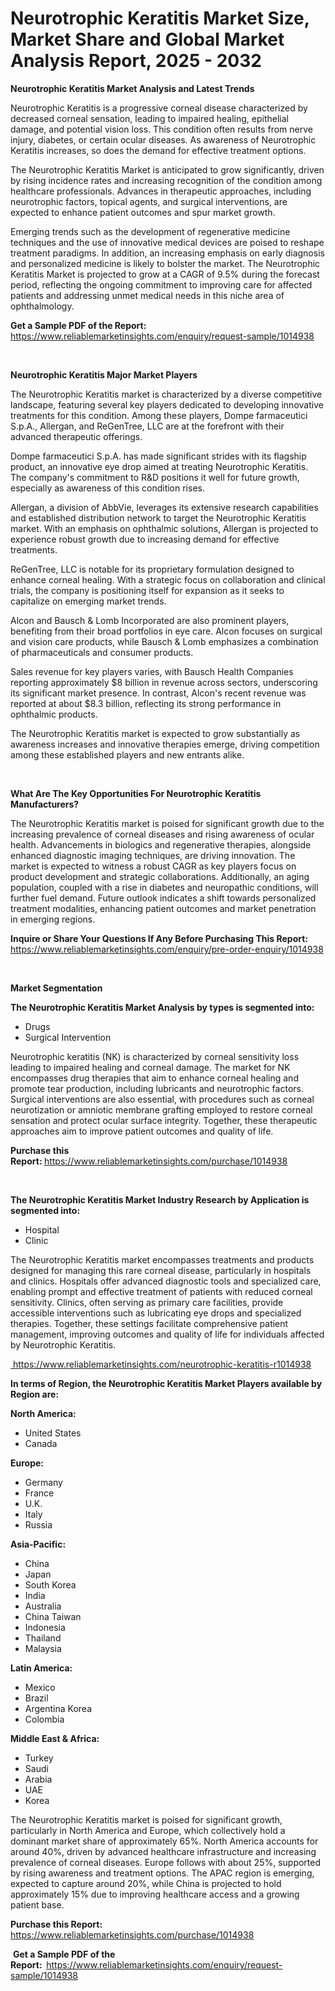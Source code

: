 <p><h1>Neurotrophic Keratitis Market Size, Market Share and Global Market Analysis Report, 2025 - 2032</h1></p><p><strong>Neurotrophic Keratitis Market Analysis and Latest Trends</strong></p>
<p><p>Neurotrophic Keratitis is a progressive corneal disease characterized by decreased corneal sensation, leading to impaired healing, epithelial damage, and potential vision loss. This condition often results from nerve injury, diabetes, or certain ocular diseases. As awareness of Neurotrophic Keratitis increases, so does the demand for effective treatment options.</p><p>The Neurotrophic Keratitis Market is anticipated to grow significantly, driven by rising incidence rates and increasing recognition of the condition among healthcare professionals. Advances in therapeutic approaches, including neurotrophic factors, topical agents, and surgical interventions, are expected to enhance patient outcomes and spur market growth. </p><p>Emerging trends such as the development of regenerative medicine techniques and the use of innovative medical devices are poised to reshape treatment paradigms. In addition, an increasing emphasis on early diagnosis and personalized medicine is likely to bolster the market. The Neurotrophic Keratitis Market is projected to grow at a CAGR of 9.5% during the forecast period, reflecting the ongoing commitment to improving care for affected patients and addressing unmet medical needs in this niche area of ophthalmology.</p></p>
<p><strong>Get a Sample PDF of the Report:&nbsp;</strong> <a href="https://www.reliablemarketinsights.com/enquiry/request-sample/1014938?utm_campaign=3361&utm_medium=2&utm_source=Github&utm_content=ia&utm_term=17042025&utm_id=neurotrophic-keratitis">https://www.reliablemarketinsights.com/enquiry/request-sample/1014938</a></p>
<p>&nbsp;</p>
<p><strong>Neurotrophic Keratitis Major Market Players</strong></p>
<p><p>The Neurotrophic Keratitis market is characterized by a diverse competitive landscape, featuring several key players dedicated to developing innovative treatments for this condition. Among these players, Dompe farmaceutici S.p.A., Allergan, and ReGenTree, LLC are at the forefront with their advanced therapeutic offerings.</p><p>Dompe farmaceutici S.p.A. has made significant strides with its flagship product, an innovative eye drop aimed at treating Neurotrophic Keratitis. The company's commitment to R&D positions it well for future growth, especially as awareness of this condition rises.</p><p>Allergan, a division of AbbVie, leverages its extensive research capabilities and established distribution network to target the Neurotrophic Keratitis market. With an emphasis on ophthalmic solutions, Allergan is projected to experience robust growth due to increasing demand for effective treatments.</p><p>ReGenTree, LLC is notable for its proprietary formulation designed to enhance corneal healing. With a strategic focus on collaboration and clinical trials, the company is positioning itself for expansion as it seeks to capitalize on emerging market trends.</p><p>Alcon and Bausch & Lomb Incorporated are also prominent players, benefiting from their broad portfolios in eye care. Alcon focuses on surgical and vision care products, while Bausch & Lomb emphasizes a combination of pharmaceuticals and consumer products.</p><p>Sales revenue for key players varies, with Bausch Health Companies reporting approximately $8 billion in revenue across sectors, underscoring its significant market presence. In contrast, Alcon's recent revenue was reported at about $8.3 billion, reflecting its strong performance in ophthalmic products.</p><p>The Neurotrophic Keratitis market is expected to grow substantially as awareness increases and innovative therapies emerge, driving competition among these established players and new entrants alike.</p></p>
<p>&nbsp;</p>
<p><strong>What Are The Key Opportunities For Neurotrophic Keratitis Manufacturers?</strong></p>
<p><p>The Neurotrophic Keratitis market is poised for significant growth due to the increasing prevalence of corneal diseases and rising awareness of ocular health. Advancements in biologics and regenerative therapies, alongside enhanced diagnostic imaging techniques, are driving innovation. The market is expected to witness a robust CAGR as key players focus on product development and strategic collaborations. Additionally, an aging population, coupled with a rise in diabetes and neuropathic conditions, will further fuel demand. Future outlook indicates a shift towards personalized treatment modalities, enhancing patient outcomes and market penetration in emerging regions.</p></p>
<p><strong>Inquire or Share Your Questions If Any Before Purchasing This Report:</strong> <a href="https://www.reliablemarketinsights.com/enquiry/pre-order-enquiry/1014938?utm_campaign=3361&utm_medium=2&utm_source=Github&utm_content=ia&utm_term=17042025&utm_id=neurotrophic-keratitis">https://www.reliablemarketinsights.com/enquiry/pre-order-enquiry/1014938</a></p>
<p>&nbsp;</p>
<p><strong>Market Segmentation</strong></p>
<p><strong>The Neurotrophic Keratitis Market Analysis by types is segmented into:</strong></p>
<p><ul><li>Drugs</li><li>Surgical Intervention</li></ul></p>
<p><p>Neurotrophic keratitis (NK) is characterized by corneal sensitivity loss leading to impaired healing and corneal damage. The market for NK encompasses drug therapies that aim to enhance corneal healing and promote tear production, including lubricants and neurotrophic factors. Surgical interventions are also essential, with procedures such as corneal neurotization or amniotic membrane grafting employed to restore corneal sensation and protect ocular surface integrity. Together, these therapeutic approaches aim to improve patient outcomes and quality of life.</p></p>
<p><strong>Purchase this Report:&nbsp;</strong><a href="https://www.reliablemarketinsights.com/purchase/1014938?utm_campaign=3361&utm_medium=2&utm_source=Github&utm_content=ia&utm_term=17042025&utm_id=neurotrophic-keratitis">https://www.reliablemarketinsights.com/purchase/1014938</a></p>
<p>&nbsp;</p>
<p><strong>The Neurotrophic Keratitis Market Industry Research by Application is segmented into:</strong></p>
<p><ul><li>Hospital</li><li>Clinic</li></ul></p>
<p><p>The Neurotrophic Keratitis market encompasses treatments and products designed for managing this rare corneal disease, particularly in hospitals and clinics. Hospitals offer advanced diagnostic tools and specialized care, enabling prompt and effective treatment of patients with reduced corneal sensitivity. Clinics, often serving as primary care facilities, provide accessible interventions such as lubricating eye drops and specialized therapies. Together, these settings facilitate comprehensive patient management, improving outcomes and quality of life for individuals affected by Neurotrophic Keratitis.</p></p>
<p><a href="https://www.reliablemarketinsights.com/neurotrophic-keratitis-r1014938?utm_campaign=3361&utm_medium=2&utm_source=Github&utm_content=ia&utm_term=17042025&utm_id=neurotrophic-keratitis">&nbsp;https://www.reliablemarketinsights.com/neurotrophic-keratitis-r1014938</a></p>
<p><strong>In terms of Region, the Neurotrophic Keratitis Market Players available by Region are:</strong></p>
<p>
    <p> <strong> North America: </strong>
        <ul>
            <li>United States</li>
            <li>Canada</li>
        </ul>
        </p> 
    <p> <strong> Europe: </strong>
        <ul>
            <li>Germany</li>
            <li>France</li>
            <li>U.K.</li>
            <li>Italy</li>
            <li>Russia</li>
        </ul>
        </p> 
    <p> <strong> Asia-Pacific: </strong>
        <ul>
            <li>China</li>
            <li>Japan</li>
            <li>South Korea</li>
            <li>India</li>
            <li>Australia</li>
            <li>China Taiwan</li>
            <li>Indonesia</li>
            <li>Thailand</li>
            <li>Malaysia</li>
        </ul>
        </p> 
    <p> <strong> Latin America: </strong>
        <ul>
            <li>Mexico</li>
            <li>Brazil</li>
            <li>Argentina Korea</li>
            <li>Colombia</li>
        </ul>
        </p> 
    <p> <strong> Middle East & Africa: </strong>
        <ul>
            <li>Turkey</li>
            <li>Saudi</li>
            <li>Arabia</li>
            <li>UAE</li>
            <li>Korea</li>
        </ul>
    </p>
    </p>
<p><p>The Neurotrophic Keratitis market is poised for significant growth, particularly in North America and Europe, which collectively hold a dominant market share of approximately 65%. North America accounts for around 40%, driven by advanced healthcare infrastructure and increasing prevalence of corneal diseases. Europe follows with about 25%, supported by rising awareness and treatment options. The APAC region is emerging, expected to capture around 20%, while China is projected to hold approximately 15% due to improving healthcare access and a growing patient base.</p></p>
<p><strong>Purchase this Report: </strong><a href="https://www.reliablemarketinsights.com/purchase/1014938?utm_campaign=3361&utm_medium=2&utm_source=Github&utm_content=ia&utm_term=17042025&utm_id=neurotrophic-keratitis">https://www.reliablemarketinsights.com/purchase/1014938</a></p>
<p>&nbsp;<strong>Get a Sample PDF of the Report:&nbsp;&nbsp;</strong><a href="https://www.reliablemarketinsights.com/enquiry/request-sample/1014938?utm_campaign=3361&utm_medium=2&utm_source=Github&utm_content=ia&utm_term=17042025&utm_id=neurotrophic-keratitis">https://www.reliablemarketinsights.com/enquiry/request-sample/1014938</a></p>
<p><strong></strong></p>
<p><p></p><p></p><p></p></p>